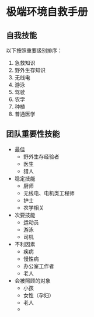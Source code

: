 # 极端环境自救手册

## 自我技能

以下按照重要级别排序：

1. 急救知识
2. 野外生存知识
3. 无线电
4. 游泳
5. 驾驶
6. 农学
7. 种植
8. 普通医学

## 团队重要性技能

* 最佳
  * 野外生存经验者
  * 医生
  * 猎人
* 稳定技能
  * 厨师
  * 无线电、电机类工程师
  * 护士
  * 农学相关
* 次要技能
  * 运动员
  * 游泳
  * 司机
* 不利因素
  * 疾病
  * 慢性病
  * 办公室工作者
  * 老人
* 会被照顾的对象
  * 小孩
  * 女性（孕妇）
  * 老人
  * 